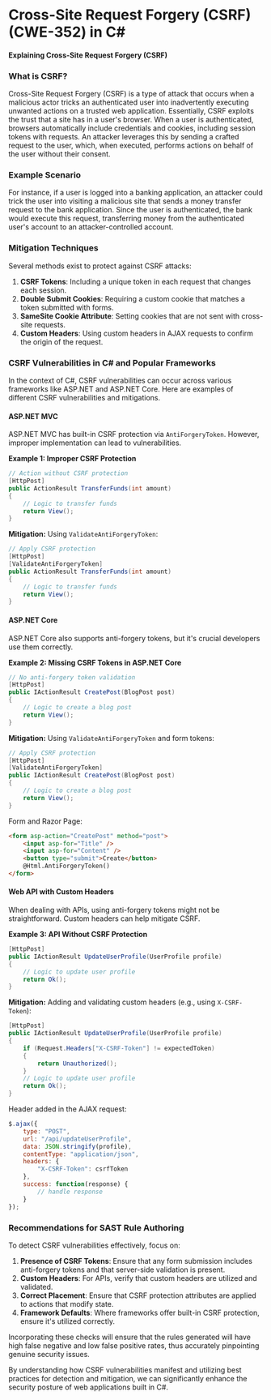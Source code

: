 # Cross-Site Request Forgery (CSRF) (CWE-352) in C#

#### Explaining Cross-Site Request Forgery (CSRF)

### What is CSRF?
Cross-Site Request Forgery (CSRF) is a type of attack that occurs when a malicious actor tricks an authenticated user into inadvertently executing unwanted actions on a trusted web application. Essentially, CSRF exploits the trust that a site has in a user's browser. When a user is authenticated, browsers automatically include credentials and cookies, including session tokens with requests. An attacker leverages this by sending a crafted request to the user, which, when executed, performs actions on behalf of the user without their consent.

### Example Scenario
For instance, if a user is logged into a banking application, an attacker could trick the user into visiting a malicious site that sends a money transfer request to the bank application. Since the user is authenticated, the bank would execute this request, transferring money from the authenticated user's account to an attacker-controlled account.

### Mitigation Techniques
Several methods exist to protect against CSRF attacks:
1. **CSRF Tokens**: Including a unique token in each request that changes each session.
2. **Double Submit Cookies**: Requiring a custom cookie that matches a token submitted with forms.
3. **SameSite Cookie Attribute**: Setting cookies that are not sent with cross-site requests.
4. **Custom Headers**: Using custom headers in AJAX requests to confirm the origin of the request.

### CSRF Vulnerabilities in C# and Popular Frameworks
In the context of C#, CSRF vulnerabilities can occur across various frameworks like ASP.NET and ASP.NET Core. Here are examples of different CSRF vulnerabilities and mitigations.

#### ASP.NET MVC
ASP.NET MVC has built-in CSRF protection via `AntiForgeryToken`. However, improper implementation can lead to vulnerabilities.
  
**Example 1: Improper CSRF Protection**
```csharp
// Action without CSRF protection
[HttpPost]
public ActionResult TransferFunds(int amount)
{
    // Logic to transfer funds
    return View();
}
```

**Mitigation:**
Using `ValidateAntiForgeryToken`:
```csharp
// Apply CSRF protection
[HttpPost]
[ValidateAntiForgeryToken]
public ActionResult TransferFunds(int amount)
{
    // Logic to transfer funds
    return View();
}
```

#### ASP.NET Core
ASP.NET Core also supports anti-forgery tokens, but it's crucial developers use them correctly.

**Example 2: Missing CSRF Tokens in ASP.NET Core**
```csharp
// No anti-forgery token validation
[HttpPost]
public IActionResult CreatePost(BlogPost post)
{
    // Logic to create a blog post
    return View();
}
```

**Mitigation:**
Using `ValidateAntiForgeryToken` and form tokens:
```csharp
// Apply CSRF protection
[HttpPost]
[ValidateAntiForgeryToken]
public IActionResult CreatePost(BlogPost post)
{
    // Logic to create a blog post
    return View();
}
```

Form and Razor Page:
```html
<form asp-action="CreatePost" method="post">
    <input asp-for="Title" />
    <input asp-for="Content" />
    <button type="submit">Create</button>
    @Html.AntiForgeryToken()
</form>
```

#### Web API with Custom Headers
When dealing with APIs, using anti-forgery tokens might not be straightforward. Custom headers can help mitigate CSRF.

**Example 3: API Without CSRF Protection**
```csharp
[HttpPost]
public IActionResult UpdateUserProfile(UserProfile profile)
{
    // Logic to update user profile
    return Ok();
}
```

**Mitigation:**
Adding and validating custom headers (e.g., using `X-CSRF-Token`):
```csharp
[HttpPost]
public IActionResult UpdateUserProfile(UserProfile profile)
{
    if (Request.Headers["X-CSRF-Token"] != expectedToken)
    {
        return Unauthorized();
    }
    // Logic to update user profile
    return Ok();
}
```

Header added in the AJAX request:
```javascript
$.ajax({
    type: "POST",
    url: "/api/updateUserProfile",
    data: JSON.stringify(profile),
    contentType: "application/json",
    headers: {
        "X-CSRF-Token": csrfToken
    },
    success: function(response) {
        // handle response
    }
});
```

### Recommendations for SAST Rule Authoring
To detect CSRF vulnerabilities effectively, focus on:
1. **Presence of CSRF Tokens**: Ensure that any form submission includes anti-forgery tokens and that server-side validation is present.
2. **Custom Headers**: For APIs, verify that custom headers are utilized and validated.
3. **Correct Placement**: Ensure that CSRF protection attributes are applied to actions that modify state.
4. **Framework Defaults**: Where frameworks offer built-in CSRF protection, ensure it's utilized correctly.

Incorporating these checks will ensure that the rules generated will have high false negative and low false positive rates, thus accurately pinpointing genuine security issues.

By understanding how CSRF vulnerabilities manifest and utilizing best practices for detection and mitigation, we can significantly enhance the security posture of web applications built in C#.